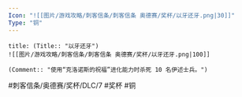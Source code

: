 ```yaml
---
Icon: "![[图片/游戏攻略/刺客信条/刺客信条 奥德赛/奖杯/以牙还牙.png|30]]"
Type: "铜"
---
```

```ad-common-bronze-trophy
title: (Title:: "以牙还牙")
![[图片/游戏攻略/刺客信条/刺客信条 奥德赛/奖杯/以牙还牙.png|100]]

(Comment:: "使用“克洛诺斯的祝福”进化能力时杀死 10 名伊述士兵。")
```

#刺客信条/奥德赛/奖杯/DLC/7 #奖杯 #铜
